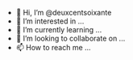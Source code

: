 - 👋 Hi, I’m @deuxcentsoixante
- 👀 I’m interested in ...
- 🌱 I’m currently learning ...
- 💞️ I’m looking to collaborate on ...
- 📫 How to reach me ...

<!---
deuxcentsoixante/deuxcentsoixante is a ✨ special ✨ repository because its `README.md` (this file) appears on your GitHub profile.
You can click the Preview link to take a look at your changes.
--->

